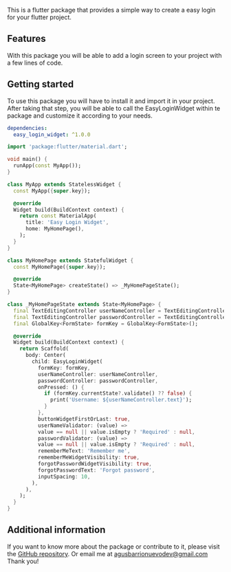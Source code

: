 <!--
This README describes the package. If you publish this package to pub.dev,
this README's contents appear on the landing page for your package.

For information about how to write a good package README, see the guide for
[writing package pages](https://dart.dev/tools/pub/writing-package-pages).

For general information about developing packages, see the Dart guide for
[creating packages](https://dart.dev/guides/libraries/create-packages)
and the Flutter guide for
[developing packages and plugins](https://flutter.dev/to/develop-packages).
-->

This is a flutter package that provides a simple way to create a easy login for your flutter project.

## Features

With this package you will be able to add a login screen to your project with a few lines of code.

## Getting started

To use this package you will have to install it and import it in your project. After taking that step, you will be able to call the EasyLoginWidget within te package and customize it according to your needs.

```yaml 
dependencies:
  easy_login_widget: ^1.0.0
```

```dart
import 'package:flutter/material.dart';

void main() {
  runApp(const MyApp());
}

class MyApp extends StatelessWidget {
  const MyApp({super.key});

  @override
  Widget build(BuildContext context) {
    return const MaterialApp(
      title: 'Easy Login Widget',
      home: MyHomePage(),
    );
  }
}

class MyHomePage extends StatefulWidget {
  const MyHomePage({super.key});

  @override
  State<MyHomePage> createState() => _MyHomePageState();
}

class _MyHomePageState extends State<MyHomePage> {
  final TextEditingController userNameController = TextEditingController();
  final TextEditingController passwordController = TextEditingController();
  final GlobalKey<FormState> formKey = GlobalKey<FormState>();

  @override
  Widget build(BuildContext context) {
    return Scaffold(
      body: Center(
        child: EasyLoginWidget(
          formKey: formKey,
          userNameController: userNameController,
          passwordController: passwordController,
          onPressed: () {
            if (formKey.currentState?.validate() ?? false) {
              print('Username: ${userNameController.text}');
            }
          },
          buttonWidgetFirstOrLast: true,
          userNameValidator: (value) =>
          value == null || value.isEmpty ? 'Required' : null,
          passwordValidator: (value) =>
          value == null || value.isEmpty ? 'Required' : null,
          rememberMeText: 'Remember me',
          rememberMeWidgetVisibility: true,
          forgotPasswordWidgetVisibility: true,
          forgotPasswordText: 'Forgot password',
          inputSpacing: 10,
        ),
      ),
    );
  }
}
```

## Additional information

If you want to know more about the package or contribute to it, please visit the [GitHub repository](https://github.com/agusbarrionuevodev/easy_login_widget.git). Or email me at agusbarrionuevodev@gmail.com
Thank you!